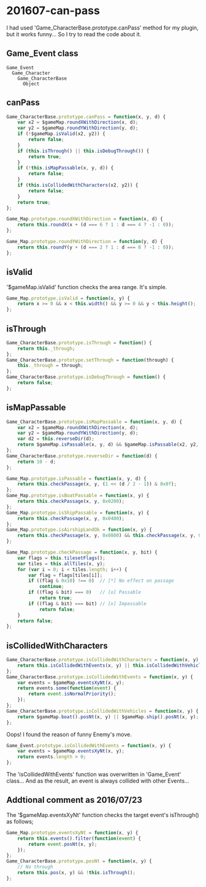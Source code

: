 
# 201607-can-pass

I had used 'Game_CharacterBase.prototype.canPass' method for my plugin, but it works funny... So I try to read the code about it.

## Game_Event class

```
Game_Event
  Game_Character
    Game_CharacterBase
      Object
```

## canPass

```js
Game_CharacterBase.prototype.canPass = function(x, y, d) {
    var x2 = $gameMap.roundXWithDirection(x, d);
    var y2 = $gameMap.roundYWithDirection(y, d);
    if (!$gameMap.isValid(x2, y2)) {
        return false;
    }
    if (this.isThrough() || this.isDebugThrough()) {
        return true;
    }
    if (!this.isMapPassable(x, y, d)) {
        return false;
    }
    if (this.isCollidedWithCharacters(x2, y2)) {
        return false;
    }
    return true;
};
```

```js
Game_Map.prototype.roundXWithDirection = function(x, d) {
    return this.roundX(x + (d === 6 ? 1 : d === 4 ? -1 : 0));
};

Game_Map.prototype.roundYWithDirection = function(y, d) {
    return this.roundY(y + (d === 2 ? 1 : d === 8 ? -1 : 0));
};
```

## isValid

'$gameMap.isValid' function checks the area range. It's simple.

```js
Game_Map.prototype.isValid = function(x, y) {
    return x >= 0 && x < this.width() && y >= 0 && y < this.height();
};
```

## isThrough

```js
Game_CharacterBase.prototype.isThrough = function() {
    return this._through;
};
Game_CharacterBase.prototype.setThrough = function(through) {
    this._through = through;
};
Game_CharacterBase.prototype.isDebugThrough = function() {
    return false;
};
```

## isMapPassable

```js
Game_CharacterBase.prototype.isMapPassable = function(x, y, d) {
    var x2 = $gameMap.roundXWithDirection(x, d);
    var y2 = $gameMap.roundYWithDirection(y, d);
    var d2 = this.reverseDir(d);
    return $gameMap.isPassable(x, y, d) && $gameMap.isPassable(x2, y2, d2);
};
Game_CharacterBase.prototype.reverseDir = function(d) {
    return 10 - d;
};
```

```js
Game_Map.prototype.isPassable = function(x, y, d) {
    return this.checkPassage(x, y, (1 << (d / 2 - 1)) & 0x0f);
};
Game_Map.prototype.isBoatPassable = function(x, y) {
    return this.checkPassage(x, y, 0x0200);
};
Game_Map.prototype.isShipPassable = function(x, y) {
    return this.checkPassage(x, y, 0x0400);
};
Game_Map.prototype.isAirshipLandOk = function(x, y) {
    return this.checkPassage(x, y, 0x0800) && this.checkPassage(x, y, 0x0f);
};
```

```js
Game_Map.prototype.checkPassage = function(x, y, bit) {
    var flags = this.tilesetFlags();
    var tiles = this.allTiles(x, y);
    for (var i = 0; i < tiles.length; i++) {
        var flag = flags[tiles[i]];
        if ((flag & 0x10) !== 0)  // [*] No effect on passage
            continue;
        if ((flag & bit) === 0)   // [o] Passable
            return true;
        if ((flag & bit) === bit) // [x] Impassable
            return false;
    }
    return false;
};
```

## isCollidedWithCharacters

```js
Game_CharacterBase.prototype.isCollidedWithCharacters = function(x, y) {
    return this.isCollidedWithEvents(x, y) || this.isCollidedWithVehicles(x, y);
};
Game_CharacterBase.prototype.isCollidedWithEvents = function(x, y) {
    var events = $gameMap.eventsXyNt(x, y);
    return events.some(function(event) {
        return event.isNormalPriority();
    });
};
Game_CharacterBase.prototype.isCollidedWithVehicles = function(x, y) {
    return $gameMap.boat().posNt(x, y) || $gameMap.ship().posNt(x, y);
};
```

Oops! I found the reason of funny Enemy's move.

```js
Game_Event.prototype.isCollidedWithEvents = function(x, y) {
    var events = $gameMap.eventsXyNt(x, y);
    return events.length > 0;
};
```

The 'isCollidedWithEvents' function was overwritten in 'Game_Event' class... And as the result, an event is always collided with other Events...

## Addtional comment as 2016/07/23

The '$gameMap.eventsXyNt' function checks the target event's isThrough() as follows;

```js
Game_Map.prototype.eventsXyNt = function(x, y) {
    return this.events().filter(function(event) {
        return event.posNt(x, y);
    });
};
Game_CharacterBase.prototype.posNt = function(x, y) {
    // No through
    return this.pos(x, y) && !this.isThrough();
};

```

